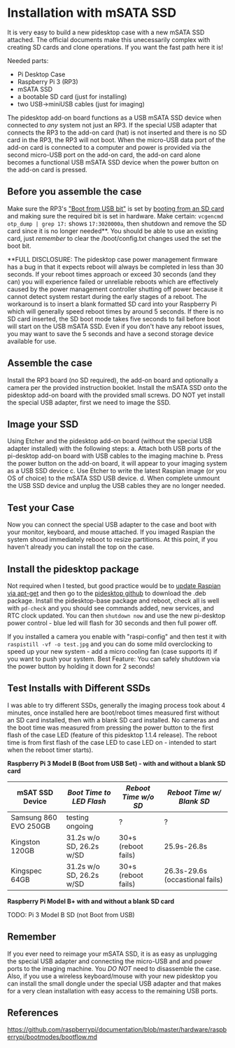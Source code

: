 Installation with mSATA SSD
===========================
It is very easy to build a new pidesktop case with a new mSATA SSD attached. The official documents make this unecessarily complex with creating SD cards and clone operations. If you want the fast path here it is!

Needed parts:
- Pi Desktop Case
- Raspberry Pi 3 (RP3)
- mSATA SSD
- a bootable SD card (just for installing)
- two USB->miniUSB cables (just for imaging)

The pidesktop add-on board functions as a USB mSATA SSD device when connected to *any* system not just an RP3. If the special USB adapter that connects the RP3 to the add-on card (hat) is not inserted and there is no SD card in the RP3, the RP3 will not boot. When the micro-USB data port of the add-on card is connected to a computer and power is provided via the second micro-USB port on the add-on card, the add-on card alone becomes a functional USB mSATA SSD device when the power button on the add-on card is pressed.

Before you assemble the case
----------------------------
Make sure the RP3's ["Boot from USB bit"](https://www.raspberrypi.org/documentation/hardware/raspberrypi/bootmodes/msd.md) is set by [booting from an SD card](https://www.raspberrypi.org/documentation/installation/installing-images/README.md) and making sure the required bit is set in hardware.  Make certain: `vcgencmd otp_dump | grep 17:` shows `17:3020000a`, then shutdown and remove the SD card since it is no longer needed**.  You should be able to use an existing card, just *remember* to clear the /boot/config.txt changes used the set the boot bit.

**FULL DISCLOSURE:  The pidesktop case power management firmware has a bug in that it expects reboot will always be completed in less than 30 seconds.  If your reboot times approach or exceed 30 seconds (and they can) you will experience failed or unreliable reboots which are effectively caused by the power management controller shutting off power because it cannot detect system restart during the early stages of a reboot.  The workaround is to insert a blank formatted SD card into your Raspberry Pi which will generally speed reboot times by around 5 seconds. If there is no SD card inserted, the SD boot mode takes five seconds to fail before boot will start on the USB mSATA SSD.  Even if you don't have any reboot issues, you may want to save the 5 seconds and have a second storage device available for use.

Assemble the case
-----------------
Install the RP3 board (no SD required), the add-on board and optionally a camera per the provided instruction booklet.
Install the mSATA SSD onto the pidesktop add-on board with the provided small screws.
DO NOT yet install the special USB adapter, first we need to image the SSD.

Image your SSD
--------------
Using Etcher and the pidesktop add-on board (without the special USB adapter installed) with the following steps:
a. Attach both USB ports of the pi-desktop add-on board with USB cables to the imaging machine
b. Press the power button on the add-on board, it will appear to your imaging system as a USB SSD device
c. Use Etcher to write the latest Raspian image (or you OS of choice) to the mSATA SSD USB device.
d. When complete unmount the USB SSD device and unplug the USB cables they are no longer needed.

Test your Case
--------------
Now you can connect the special USB adapter to the case and boot with your monitor, keyboard, and mouse attached.  If you imaged Raspian the system shoud immediately reboot to resize partitions.  At this point, if you haven't already you can install the top on the case.

Install the pidesktop package
-----------------------------
Not required when I tested, but good practice would be to [update Raspian via apt-get](https://www.raspberrypi.org/documentation/raspbian/updating.md) and then go to the [pidesktop github](http://github.com/hoopsurfer/pidesktop) to download the .deb package. Install the pidesktop-base package and reboot, check all is well with `pd-check` and you should see commands added, new services, and RTC clock updated. You can then `shutdown now` and use the new pi-desktop power control - blue led will flash for 30 seconds and then full power off.

If you installed a camera you enable with "raspi-config" and then test it with `raspistill -vf -o test.jpg` and you can do some mild overclocking to speed up your new system - add a micro cooling fan (case supports it) if you want to push your system.  Best Feature: You can safely shutdown via the power button by holding it down for 2 seconds!

Test Installs with Different SSDs
---------------------------------
I was able to try different SSDs, generally the imaging process took about 4 minutes, once installed here are boot/reboot times measured first without an SD card installed, then with a blank SD card installed.  No cameras and the boot time was measured from pressing the power button to the first flash of the case LED (feature of this pidesktop 1.1.4 release).  The reboot time is from first flash of the case LED to case LED on - intended to start when the reboot timer starts).

__Raspberry Pi 3 Model B (Boot from USB Set) - with and without a blank SD card__

 mSAT SSD Device  | *Boot Time to LED Flash* |  *Reboot Time w/o SD*  | *Reboot Time w/ Blank SD* 
------------------|--------------------------|------------------------|---------------------------
Samsung 860 EVO 250GB | testing ongoing | ? | ?
Kingston 120GB | 31.2s w/o SD, 26.2s w/SD | 30+s (reboot fails) | 25.9s-26.8s
Kingspec 64GB | 31.2s w/o SD, 26.2s w/SD | 30+s (reboot fails) | 26.3s-29.6s (occastional fails)

__Raspberry Pi Model B+ with and without a blank SD card__

TODO:  Pi 3 Model B SD (not Boot from USB)

Remember
--------
If you ever need to reimage your mSATA SSD, it is as easy as unplugging the special USB adapter and connecting the micro-USB and and power ports to the imaging machine.  You *DO NOT* need to disassemble the case.   Also, if you use a wireless keyboard/mouse with your new pidesktop you can install the small dongle under the special USB adapter and that makes for a very clean installation with easy access to the remaining USB ports.

References
----------
https://github.com/raspberrypi/documentation/blob/master/hardware/raspberrypi/bootmodes/bootflow.md

